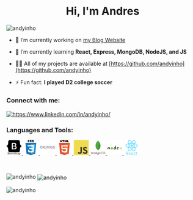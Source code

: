 <h1 align="center">Hi, I'm Andres</h1>
<!-- <h3 align="center">A passionate frontend developer from Portland, OR</h3> -->

<p align="left"> <img src="https://komarev.com/ghpvc/?username=andyinho&label=Profile%20views&color=0e75b6&style=flat" alt="andyinho" /> </p>

<!-- <p align="left"> <a href="https://twitter.com/andresftwin" target="blank"><img src="https://img.shields.io/twitter/follow/andresftwin?logo=twitter&style=for-the-badge" alt="andresftwin" /></a> </p> -->

- 🔭 I’m currently working on [my Blog Website](https://github.com/andyinho/BlogWebsite)

- 🌱 I’m currently learning **React, Express, MongoDB, NodeJS, and JS**

- 👨‍💻 All of my projects are available at [https://github.com/andyinho](https://github.com/andyinho)

- ⚡ Fun fact: **I played D2 college soccer**

<h3 align="left">Connect with me:</h3>
<p align="left">
<a href="https://www.linkedin.com/in/andyinho/" target="blank"><img align="center" src="https://raw.githubusercontent.com/rahuldkjain/github-profile-readme-generator/master/src/images/icons/Social/linked-in-alt.svg" alt="https://www.linkedin.com/in/andyinho/" height="30" width="40" /></a>
</p>

<h3 align="left">Languages and Tools:</h3>

<p align="left">
  <a href="https://getbootstrap.com" target="_blank" rel="noreferrer">
    <img src="https://raw.githubusercontent.com/devicons/devicon/master/icons/bootstrap/bootstrap-plain-wordmark.svg" alt="bootstrap" width="40" height="40"/>
  </a>
  <a href="https://www.w3schools.com/css/" target="_blank" rel="noreferrer">
    <img src="https://raw.githubusercontent.com/devicons/devicon/master/icons/css3/css3-original-wordmark.svg" alt="css3" width="40" height="40"/>
  </a>
  <a href="https://expressjs.com" target="_blank" rel="noreferrer">
    <img src="https://raw.githubusercontent.com/devicons/devicon/master/icons/express/express-original-wordmark.svg" alt="express" width="40" height="40"/>
  </a>
  <a href="https://www.w3.org/html/" target="_blank" rel="noreferrer">
    <img src="https://raw.githubusercontent.com/devicons/devicon/master/icons/html5/html5-original-wordmark.svg" alt="html5" width="40" height="40"/>
  </a> <a href="https://developer.mozilla.org/en-US/docs/Web/JavaScript" target="_blank" rel="noreferrer">
    <img src="https://raw.githubusercontent.com/devicons/devicon/master/icons/javascript/javascript-original.svg" alt="javascript" width="40" height="40"/>
  </a>
  <a href="https://www.mongodb.com/" target="_blank" rel="noreferrer">
    <img src="https://raw.githubusercontent.com/devicons/devicon/master/icons/mongodb/mongodb-original-wordmark.svg" alt="mongodb" width="40" height="40"/>
  </a>
  <a href="https://nodejs.org" target="_blank" rel="noreferrer">
    <img src="https://raw.githubusercontent.com/devicons/devicon/master/icons/nodejs/nodejs-original-wordmark.svg" alt="nodejs" width="40" height="40"/>
  </a>
  <a href="https://reactjs.org/" target="_blank" rel="noreferrer">
    <img src="https://raw.githubusercontent.com/devicons/devicon/master/icons/react/react-original-wordmark.svg" alt="react" width="40" height="40"/>
      </a>
</p>

<br>

<p><img align="left" src="https://github-readme-stats.vercel.app/api/top-langs?username=andyinho&show_icons=true&locale=en&layout=compact" alt="andyinho" /></p>

<p>&nbsp;<img align="center" src="https://github-readme-stats.vercel.app/api?username=andyinho&show_icons=true&theme=dark&title_color=c4c4c4&text_color=ffffff&bg_color=000000&locale=en" alt="andyinho" /></p>

<p><img align="center" src="https://github-readme-streak-stats.herokuapp.com/?user=andyinho&" alt="andyinho" /></p>
